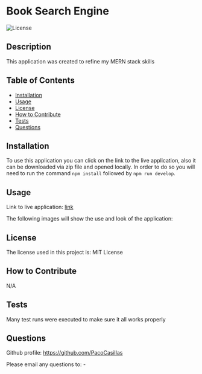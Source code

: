 # Book Search Engine

![License](https://img.shields.io/badge/license-MIT%20License-lightblue.svg)

## Description

This application was created to refine my MERN stack skills

## Table of Contents

- [Installation](#installation)
- [Usage](#usage)
- [License](#license)
- [How to Contribute](#how-to-contribute)
- [Tests](#tests)
- [Questions](#questions)

## Installation

To use this application you can click on the link to the live application, also it can be downloaded via zip file and opened locally. In order to do so you will need to run the command ```npm install```  followed by  ```npm run develop```.

## Usage

Link to live application: [link](https://git.heroku.com/morning-springs-01382.git)

The following images will show the use and look of the application:




## License

The license used in this project is: MIT License

## How to Contribute

N/A

## Tests

Many test runs were executed to make sure it all works properly

## Questions

Github profile: https://github.com/PacoCasillas

Please email any questions to: -